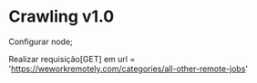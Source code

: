 # Crawling v1.0

Configurar node;

Realizar requisição[GET] em url = 'https://weworkremotely.com/categories/all-other-remote-jobs'
